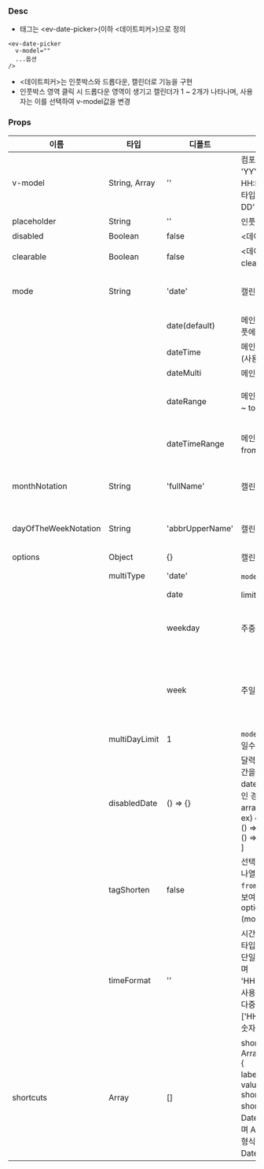 ### Desc
- 태그는 &lt;ev-date-picker&gt;(이하 <데이트피커>)으로 정의

```
<ev-date-picker
  v-model=""
  ...옵션
/>
```
- <데이트피커>는 인풋박스와 드롭다운, 캘린더로 기능을 구현
- 인풋박스 영역 클릭 시 드롭다운 영역이 생기고 캘린더가 1 ~ 2개가 나타나며, 사용자는 이를 선택하여 v-model값을 변경

### Props

| 이름 | 타입 | 디폴트 | 설명 | 종류 |
| --- | ---- | ----- | ---- | --- |
| v-model | String, Array | '' | 컴포넌트 입력 값, String 타입인 경우는 'YYYY-MM-DD' 또는 'YYYY-MM-DD HH:MI:SS'의 형태로 작성해야하며, Array 타입인 경우는 배열 내에 'YYYY-MM-DD' 형식에 맞는 String 값을 넣어야한다.  | |
| placeholder | String | '' | 인풋박스의 placeholder |  |
| disabled | Boolean | false | <데이트피커> 사용여부 |  |
| clearable | Boolean | false | <데이트피커> 내 선택된 항목을 모두 clear할 수 있는 아이콘 사용 여부 |  |
| mode | String | 'date' | 캘린더 모드 | 'date', 'dateTime', 'dateMulti', 'dateRange', 'dateTimeRange' |
|  |  | date(default) | 메인 캘린더에서 날짜를 선택(사용자가 인풋에 직접 입력 가능) | 'YYYY-MM-DD' |
|  |  | dateTime | 메인 캘린더에 날짜와 시간(HMS)을 선택(사용자가 인풋에 직접 입력 가능) | 'YYYY-MM-DD HH:MI:SS' |
|  |  | dateMulti | 메인 캘린더에 여러 날짜는 선택 | \['YYYY-MM-DD', ...\] |
|  |  | dateRange | 메인 캘린더와 확장 캘린더에서 fromDate ~ toDate를 선택 | \['YYYY-MM-DD'`(fromDate)`, 'YYYY-MM-DD'`(toDate)`\] |
|  |  | dateTimeRange | 메인 캘린더와 확장 캘린더에서 fromDateTime ~ toDateTime을 선택 | \['YYYY-MM-DD HH:mm:ss'`(fromDate)`, 'YYYY-MM-DD HH:mm:ss'`(toDate)`\] |
| monthNotation | String | 'fullName' | 캘린더 헤더의 월 표기방식 | 'fullName', 'abbrName', 'numberName', 'korName' |
| dayOfTheWeekNotation | String | 'abbrUpperName' | 캘린더의 요일 표기방식 | 'abbrUpperName', 'abbrLowerName', 'abbrPascalName', 'abbrKorName' |
| options | Object | {} | 캘린더의 세부 옵션 |  |
|  | multiType | 'date' | `mode: dateMulti` 의 세부 타입 | 'weekday', 'week', 'date' |
|  |  | date | limit 개수만큼 단일 날짜 선택 | \[YYYY-MM-DD, ...\] |
|  |  | weekday | 주중(월~금) 선택 | \['YYYY-MM-DD'`월`, 'YYYY-MM-DD'`화`, 'YYYY-MM-DD'`수`, 'YYYY-MM-DD'`목`, 'YYYY-MM-DD'`금`\] |
|  |  | week | 주일(일~토) 선택 | \['YYYY-MM-DD'`일`, 'YYYY-MM-DD'`월`, 'YYYY-MM-DD'`화`, 'YYYY-MM-DD'`수`, 'YYYY-MM-DD'`목`, 'YYYY-MM-DD'`금`, 'YYYY-MM-DD'`토`\] |
|  | multiDayLimit | 1 | `mode: dateMulti, type: date` 시 선택 일수 제한 |  |
|  | disabledDate | () => {} | 달력 또는 시간에 사용불가능 날짜 또는 시간을 함수로 정의 <br> dateRange 또는 dateTimeRange 모드인 경우 from, to 각각 적용하고 싶을 때 array로 넘겨서 적용 가능 <br> ex) disabledDate: [<br>() => {}, <br>   () => {} <br>] | |
|  | tagShorten | false | 선택된 날짜가 연속되는 경우 날짜를 모두 나열하는 것은 default이나, 이를 `fromDate ~ toDate`로 태그를 단축하여 보여주는 기능. (mode: `dateMulti`, options.multiType: `weekday` or `week`), (mode: `dateRange`)인 경우 사용 가능 |  |
|  | timeFormat   | '' | 시간값 선택 범위 설정 <br> 타입: string, Array <br> 단일 캘린더일 경우 string으로 넘겨야 하며 'HH:mm:00'/'HH:55:00'/'10:mm:ss'로 사용 가능 <br> 다중 캘린더일 경우 Array로 넘겨야 하며 ['HH:00:ss', 'HH:59:00'] 로 사용 가능 <br> 숫자로 넘기면 disabled 적용  |  |
| shortcuts | Array | [] | shortcut 버튼을 이용한 사용자 정의 객체 Array <br> {<br> label: '어제', <br> value: 'yesterday',<br> shortcutDate: () => {} } <br> shortcutDate 함수의 반환값 타입은 Date(단일캘린더), Array(다중캘린더) 이며 Array 타입인 경우 배열 내에 Date 객체 형식으로 반환 <br> DateMulti 모드 제외 |  |
